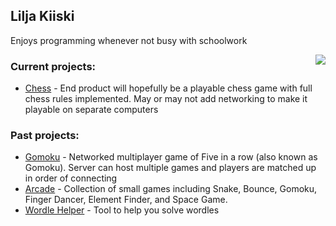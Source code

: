 ## Lilja Kiiski

Enjoys programming whenever not busy with schoolwork

 <img align="right" src="https://github-readme-stats.vercel.app/api/top-langs/?username=LiljaKiiski&layout=compact&langs_count=3" />

### Current projects:
- [Chess](https://github.com/LiljaKiiski/chess) - End product will hopefully be a playable chess game with full chess rules implemented. 
May or may not add networking to make it playable on separate computers

### Past projects:
- [Gomoku](https://github.com/LiljaKiiski/gomoku) - Networked multiplayer game of Five in a row (also known as Gomoku). Server can host multiple games and players are matched up in order of 
connecting
- [Arcade](https://github.com/LiljaKiiski/arcade) - Collection of small games including Snake, Bounce, Gomoku, Finger Dancer, Element Finder, and Space Game.
- [Wordle Helper](https://github.com/LiljaKiiski/wordle-helper) - Tool to help you solve wordles
